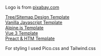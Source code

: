 Logo is from [pixabay.com](https://pixabay.com/vectors/animal-face-logo-raccoon-vicious-2028258/)

[Tree/Sitemap Design Template](https://michaelsboost.com/App-Builder-Template/tree/)  
[Vanilla Javascript Template](https://michaelsboost.com/App-Builder-Template/javascript/)  
[Alpine.js Template](https://michaelsboost.com/App-Builder-Template/alpinejs/)  
[Vue 3 Template](https://michaelsboost.com/App-Builder-Template/vue/)  
[Preact & HTM Template](https://michaelsboost.com/App-Builder-Template/preact/)  

For styling I used Pico.css and Tailwind.css